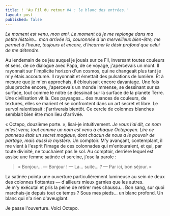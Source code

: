 ```yaml
---
title: ! 'Au Fil du retour #4 : le blanc des entrées.'
layout: post
published: false
---
```

*Le moment est venu, mon ami. Le moment où je me replonge dans ma petite histoire… mon arrivée ici, couronnée d'un merveilleux bien-être, me permet à l'heure, toujours et encore, d'incarner le désir profond que celui de me détendre.*

Au lendemain de ce jeu auquel je jouais sur ce Fil, inversant toutes couleurs et sens, de ce dialogue avec Papa, de ce voyage, j'apercevais un mont. Il rayonnait sur l'implicite horizon d'un cosmos, qui ne changeait plus tant je m'y étais accoutumé. Il rayonnait et émettait des pulsations de lumière. Et à mesure que je m'en approchais, il éblouissait encore davantage. Une fois plus proche encore, j'apercevais un monde immense, se dessinant sur sa surface, tout comme le nôtre se dessinait sur la surface de la planète Terre. Une civilisation vit là. Ces paysages… des nuances de couleurs, de textures, elles se marient et se confrontent dans un art secret et libre. Le survol ralentissait : j'arriverais bientôt. Ce cercle de colonnes blanches semblait bien être mon lieu d'arrivée.

« Octepo, douzième porte. », lisai-je intuitivement. *Je vous l'ai dit, ce nom m'est venu, tout comme un nom est venu à chaque Octepoyen. Lire ce panneau était un secret magique, dont chacun de nous a le pouvoir de partage, mais aussi le mystère*. Un comptoir. M'y avançant, contemplant, il me vient à l'esprit l'image de ces colonnades qui m'entouraient, et qui, par toute divinité, ne touchaient pas le sol. Au comptoir, derrière lequel est assise une femme satinée et sereine, j'ose la parole :

> « Bonjour…
> — Bonjour !
> — La… suite… ?
> — Par ici, bon séjour. »

La satinée pointa une ouverture particulièrement lumineuse au sein de deux des colonnes flottantes — d'ailleurs mieux garnies que les autres.  
Je m'y exécutai et pris la peine de retirer mes chaussu… Bon sang, sur quoi marchais-je depuis tout ce temps ? Sous mes pieds… un blanc profond. Un blanc qui n'a rien d'aveuglant. 

Je passe l'ouverture. Voici Octepo.